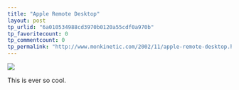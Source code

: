 ```yaml
---
title: "Apple Remote Desktop"
layout: post
tp_urlid: "6a010534988cd3970b0120a55cdf0a970b"
tp_favoritecount: 0
tp_commentcount: 0
tp_permalink: "http://www.monkinetic.com/2002/11/apple-remote-desktop.html"
---
```

<a href="http://www.apple.com/remotedesktop/"><img border="0" src="http://media.redmonk.net/images/remoteDesktop.jpg" /></a>

This is ever so cool.
